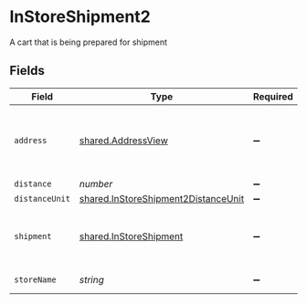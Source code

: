 # InStoreShipment2

A cart that is being prepared for shipment


## Fields

| Field                                                                                             | Type                                                                                              | Required                                                                                          | Description                                                                                       | Example                                                                                           |
| ------------------------------------------------------------------------------------------------- | ------------------------------------------------------------------------------------------------- | ------------------------------------------------------------------------------------------------- | ------------------------------------------------------------------------------------------------- | ------------------------------------------------------------------------------------------------- |
| `address`                                                                                         | [shared.AddressView](../../../sdk/models/shared/addressview.md)                                   | :heavy_minus_sign:                                                                                | The address object returned in the response.                                                      |                                                                                                   |
| `distance`                                                                                        | *number*                                                                                          | :heavy_minus_sign:                                                                                | N/A                                                                                               | 1.2                                                                                               |
| `distanceUnit`                                                                                    | [shared.InStoreShipment2DistanceUnit](../../../sdk/models/shared/instoreshipment2distanceunit.md) | :heavy_minus_sign:                                                                                | N/A                                                                                               |                                                                                                   |
| `shipment`                                                                                        | [shared.InStoreShipment](../../../sdk/models/shared/instoreshipment.md)                           | :heavy_minus_sign:                                                                                | A cart that is being prepared for shipment                                                        |                                                                                                   |
| `storeName`                                                                                       | *string*                                                                                          | :heavy_minus_sign:                                                                                | N/A                                                                                               | My Store                                                                                          |